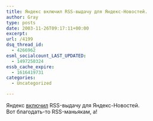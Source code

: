 ```yaml
---
title: Яндекс включил RSS-выдачу для Яндекс-Новостей.
author: Gray
type: posts
date: 2003-11-26T09:17:11+00:00
excerpt:
url: /4199
dsq_thread_id:
  - 4266962
esml_socialcount_LAST_UPDATED:
  - 1497250324
essb_cache_expire:
  - 1616419731
categories:
  - Uncategorized

---
```








Яндекс <a href="http://news.yandex.ru/export.html" target="_blank">включил</a> RSS-выдачу для Яндекс-Новостей.  
Вот благодать-то RSS-маньякам, а!